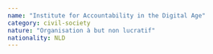 ```yaml
---
name: "Institute for Accountability in the Digital Age"
category: civil-society
nature: "Organisation à but non lucratif"
nationality: NLD
---
```

    